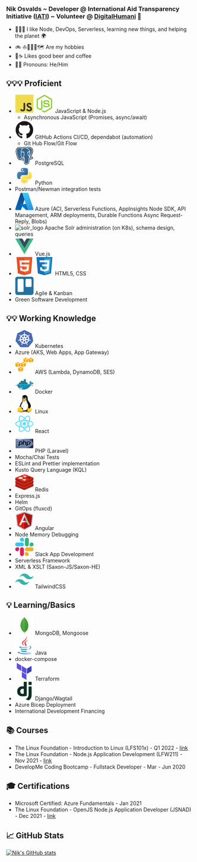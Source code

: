 ### Nik Osvalds ~ Developer @ International Aid Transparency Initiative ([IATI](https://github.com/IATI)) ~ Volunteer @ [DigitalHumani](https://digitalhumani.com) 🌲
- 👨🏻‍💻 I like Node, DevOps, Serverless, learning new things, and helping the planet 🌍   
- 🚲 ⛵️🏃🏻‍♂️🗺 Are my hobbies 
- 🍻☕️ Likes good beer and coffee
- 👨🏻 Pronouns: He/Him

## 💡💡💡 Proficient
- <img src="https://github.com/devicons/devicon/blob/master/icons/javascript/javascript-original.svg" alt="Javascript logo" width="50" height="50"> <img src="https://github.com/devicons/devicon/blob/master/icons/nodejs/nodejs-original.svg" alt="Node.js logo" width="50" height="50"> JavaScript & Node.js 
  - Asynchronous JavaScript (Promises, async/await)
- <img src="https://github.com/devicons/devicon/blob/master/icons/github/github-original.svg" alt="GitHub logo" width="50" height="50"> GitHub Actions CI/CD, dependabot (automation)
  - Git Hub Flow/Git Flow
- <img src="https://github.com/devicons/devicon/blob/master/icons/postgresql/postgresql-original.svg" alt="postgresql logo" width="50" height="50"> PostgreSQL
- <img src="https://github.com/devicons/devicon/blob/master/icons/python/python-original.svg" alt="python logo" width="50" height="50"> Python
- Postman/Newman integration tests
- <img src="https://github.com/devicons/devicon/blob/master/icons/azure/azure-original.svg" alt="azure logo" width="50" height="50"> Azure (ACI, Serverless Functions, AppInsights Node SDK, API Management, ARM deployments, Durable Functions Async Request-Reply, Blobs)
- ![solr_logo](https://user-images.githubusercontent.com/60047271/167163461-58829f9b-6afc-495b-85ee-89ea08db4519.png) Apache Solr administration (on K8s), schema design, queries 
- <img src="https://github.com/devicons/devicon/blob/master/icons/vuejs/vuejs-original.svg" alt="Vue.js logo" width="50" height="50"> Vue.js
- <img src="https://github.com/devicons/devicon/blob/master/icons/html5/html5-original.svg" alt="html logo" width="50" height="50"> <img src="https://github.com/devicons/devicon/blob/master/icons/css3/css3-original.svg" alt="CSS logo" width="50" height="50"> HTML5, CSS
- <img src="https://github.com/devicons/devicon/blob/master/icons/trello/trello-plain.svg" alt="Trello logo" width="50" height="50"> Agile & Kanban
- Green Software Development

## 💡💡 Working Knowledge
- <img src="https://github.com/devicons/devicon/blob/master/icons/kubernetes/kubernetes-plain.svg" alt="kubernetes logo" width="50" height="50"> Kubernetes
- Azure (AKS, Web Apps, App Gateway)
- <img src="https://github.com/devicons/devicon/blob/master/icons/amazonwebservices/amazonwebservices-original.svg" alt="aws logo" width="50" height="50"> AWS (Lambda, DynamoDB, SES)
- <img src="https://github.com/devicons/devicon/blob/master/icons/docker/docker-original.svg" alt="docker logo" width="50" height="50"> Docker
- <img src="https://github.com/devicons/devicon/blob/master/icons/linux/linux-original.svg" alt="linux logo" width="50" height="50"> Linux
- <img src="https://github.com/devicons/devicon/blob/master/icons/react/react-original.svg" alt="react logo" width="50" height="50"> React
- <img src="https://github.com/devicons/devicon/blob/master/icons/php/php-original.svg" alt="php logo" width="50" height="50"> PHP (Laravel)
- Mocha/Chai Tests
- ESLint and Prettier implementation
- Kusto Query Language (KQL)
- <img src="https://github.com/devicons/devicon/blob/master/icons/redis/redis-original.svg" alt="redis logo" width="50" height="50"> Redis
- Express.js
- Helm
- GitOps (fluxcd)
- <img src="https://github.com/devicons/devicon/blob/master/icons/angularjs/angularjs-original.svg" alt="angular logo" width="50" height="50"> Angular
- Node Memory Debugging
- <img src="https://github.com/devicons/devicon/blob/master/icons/slack/slack-original.svg" alt="slack logo" width="50" height="50"> Slack App Development
- Serverless Framework
- XML & XSLT (Saxon-JS/Saxon-HE)
- <img src="https://github.com/devicons/devicon/blob/master/icons/tailwindcss/tailwindcss-plain.svg" alt="tailwindcss logo" width="50" height="50"> TailwindCSS

## 💡 Learning/Basics
- <img src="https://github.com/devicons/devicon/blob/master/icons/mongodb/mongodb-original.svg" alt="mongodb logo" width="50" height="50"> MongoDB, Mongoose
- <img src="https://github.com/devicons/devicon/blob/master/icons/java/java-original.svg" alt="java logo" width="50" height="50"> Java
- docker-compose
- <img src="https://github.com/devicons/devicon/blob/master/icons/terraform/terraform-original.svg" alt="terraform logo" width="50" height="50"> Terraform
- <img src="https://github.com/devicons/devicon/blob/master/icons/django/django-plain.svg" alt="django logo" width="50" height="50"> Django/Wagtail
- Azure Bicep Deployment
- International Development Financing

## 📚 Courses
- The Linux Foundation - Introduction to Linux (LFS101x) - Q1 2022 - [link](https://learning.edx.org/course/course-v1:LinuxFoundationX+LFS101x+2T2021/home)
- The Linux Foundation - Node.js Application Development (LFW211) - Nov 2021 - [link](https://www.credly.com/badges/18b1a277-c609-498c-897c-e56c5e578455/public_url)
- DevelopMe Coding Bootcamp - Fullstack Developer - Mar - Jun 2020

## 🎓 Certifications
- Microsoft Certified: Azure Fundamentals - Jan 2021
- The Linux Foundation - OpenJS Node.js Application Developer (JSNAD) - Dec 2021 - [link](https://www.credly.com/badges/eabeb77f-89ec-4d44-9573-bb9d59f5d74a/public_url)

## 📈 GitHub Stats

[![Nik's GitHub stats](https://github-readme-stats.vercel.app/api?username=nosvalds)](https://github.com/anuraghazra/github-readme-stats)
